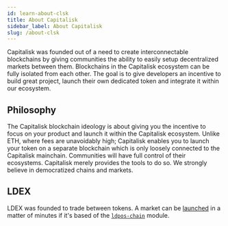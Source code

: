 ```yaml
---
id: learn-about-clsk
title: About Capitalisk
sidebar_label: About Capitalisk
slug: /about-clsk
---
```


Capitalisk was founded out of a need to create interconnectable blockchains by giving communities the ability to easily setup decentralized markets between them. Blockchains in the Capitalisk ecosystem can be fully isolated from each other. The goal is to give developers an incentive to build great project, launch their own dedicated token and integrate it within our ecosystem.

## Philosophy

The Capitalisk blockchain ideology is about giving you the incentive to focus on your product and launch it within the Capitalisk ecosystem. Unlike ETH, where fees are unavoidably high; Capitalisk enables you to launch your token on a separate blockchain which is only loosely connected to the Capitalisk mainchain. Communities will have full control of their ecosystems. Capitalisk merely provides the tools to do so. We strongly believe in democratized chains and markets.

## LDEX

LDEX was founded to trade between tokens. A market can be [launched](/docs/launch-custom-dex-market) in a matter of minutes if it's based of the [`ldpos-chain`](https://github.com/Capitalisk/ldpos-chain) module.
